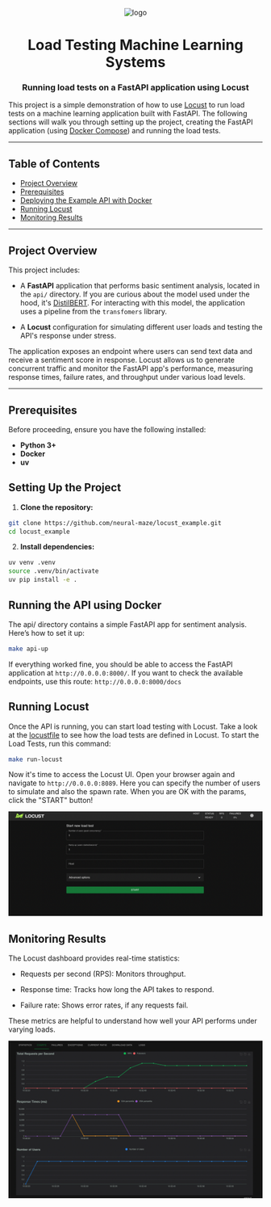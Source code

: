 <p align="center">
    <img alt="logo" src="static/diagram.gif" width=450 />
    <h1 align="center">Load Testing Machine Learning Systems</h1>
    <h3 align="center">Running load tests on a FastAPI application using Locust</h3>
</p>

This project is a simple demonstration of how to use [Locust](https://locust.io/) to run load tests on a machine learning application built with FastAPI. 
The following sections will walk you through setting up the project, creating the FastAPI application (using [Docker Compose](https://docs.docker.com/compose/)) and running the load tests.

---

## Table of Contents
- [Project Overview](#project-overview)
- [Prerequisites](#prerequisites)
- [Deploying the Example API with Docker](#deploying-the-example-api-with-docker)
- [Running Locust](#running-locust)
- [Monitoring Results](#monitoring-results)

---

## Project Overview

This project includes:

- A **FastAPI** application that performs basic sentiment analysis, located in the `api/` directory. If you are curious about the model used under the hood, it's [DistilBERT](https://huggingface.co/docs/transformers/en/model_doc/distilbert). For interacting with this model, the application uses a pipeline from the `transfomers` library.

- A **Locust** configuration for simulating different user loads and testing the API's response under stress.

The application exposes an endpoint where users can send text data and receive a sentiment score in response. Locust allows us to generate concurrent traffic and monitor the FastAPI app's performance, measuring response times, failure rates, and throughput under various load levels.

---

## Prerequisites

Before proceeding, ensure you have the following installed:
- **Python 3+**
- **Docker** 
- **uv** 


## Setting Up the Project

1. **Clone the repository:**

```bash
git clone https://github.com/neural-maze/locust_example.git
cd locust_example
```

2. **Install dependencies:**

```bash
uv venv .venv
source .venv/bin/activate
uv pip install -e .
```

## Running the API using Docker

The api/ directory contains a simple FastAPI app for sentiment analysis. Here’s how to set it up:

```bash
make api-up
```

If everything worked fine, you should be able to access the FastAPI application at `http://0.0.0.0:8000/`. If you want to check the available endpoints, use this route: `http://0.0.0.0:8000/docs`

## Running Locust

Once the API is running, you can start load testing with Locust. Take a look
at the [locustfile](src/locustfile.py) to see how the load tests are defined in Locust. To start the Load Tests, run this command:

```bash
make run-locust
```

Now it's time to access the Locust UI. Open your browser again and navigate to `http://0.0.0.0:8089`. Here you can specify the number of users to simulate and also the spawn rate. When you are OK with the params, click the "START" button! 

![alt text](static/locust_home.png)

## Monitoring Results

The Locust dashboard provides real-time statistics:

- Requests per second (RPS): Monitors throughput.

- Response time: Tracks how long the API takes to respond.

- Failure rate: Shows error rates, if any requests fail.

These metrics are helpful to understand how well your API performs under varying loads.

![alt text](static/locust_graph.png)
